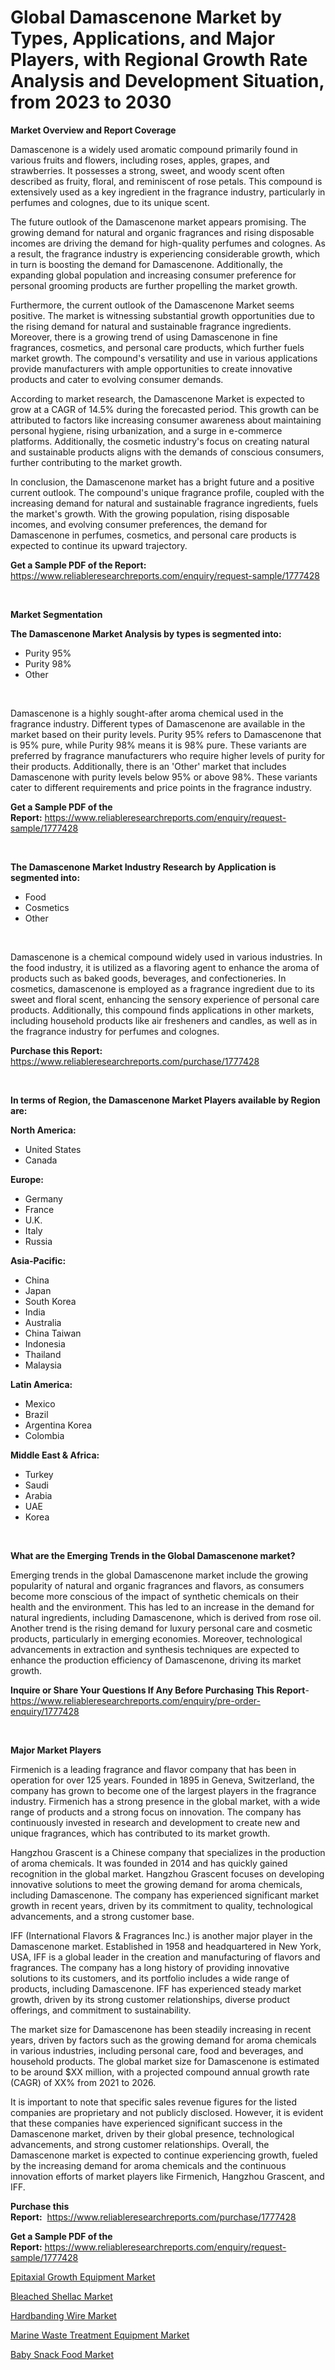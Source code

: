 <p><h1>Global Damascenone Market by Types, Applications, and Major Players, with Regional Growth Rate Analysis and Development Situation, from 2023 to 2030</h1></p><p><strong>Market Overview and Report Coverage</strong></p>
<p><p>Damascenone is a widely used aromatic compound primarily found in various fruits and flowers, including roses, apples, grapes, and strawberries. It possesses a strong, sweet, and woody scent often described as fruity, floral, and reminiscent of rose petals. This compound is extensively used as a key ingredient in the fragrance industry, particularly in perfumes and colognes, due to its unique scent.</p><p>The future outlook of the Damascenone market appears promising. The growing demand for natural and organic fragrances and rising disposable incomes are driving the demand for high-quality perfumes and colognes. As a result, the fragrance industry is experiencing considerable growth, which in turn is boosting the demand for Damascenone. Additionally, the expanding global population and increasing consumer preference for personal grooming products are further propelling the market growth.</p><p>Furthermore, the current outlook of the Damascenone Market seems positive. The market is witnessing substantial growth opportunities due to the rising demand for natural and sustainable fragrance ingredients. Moreover, there is a growing trend of using Damascenone in fine fragrances, cosmetics, and personal care products, which further fuels market growth. The compound's versatility and use in various applications provide manufacturers with ample opportunities to create innovative products and cater to evolving consumer demands.</p><p>According to market research, the Damascenone Market is expected to grow at a CAGR of 14.5% during the forecasted period. This growth can be attributed to factors like increasing consumer awareness about maintaining personal hygiene, rising urbanization, and a surge in e-commerce platforms. Additionally, the cosmetic industry's focus on creating natural and sustainable products aligns with the demands of conscious consumers, further contributing to the market growth.</p><p>In conclusion, the Damascenone market has a bright future and a positive current outlook. The compound's unique fragrance profile, coupled with the increasing demand for natural and sustainable fragrance ingredients, fuels the market's growth. With the growing population, rising disposable incomes, and evolving consumer preferences, the demand for Damascenone in perfumes, cosmetics, and personal care products is expected to continue its upward trajectory.</p></p>
<p><strong>Get a Sample PDF of the Report:</strong> <a href="https://www.reliableresearchreports.com/enquiry/request-sample/1777428">https://www.reliableresearchreports.com/enquiry/request-sample/1777428</a></p>
<p>&nbsp;</p>
<p><strong>Market Segmentation</strong></p>
<p><strong>The Damascenone Market Analysis by types is segmented into:</strong></p>
<p><ul><li>Purity 95%</li><li>Purity 98%</li><li>Other</li></ul></p>
<p>&nbsp;</p>
<p><p>Damascenone is a highly sought-after aroma chemical used in the fragrance industry. Different types of Damascenone are available in the market based on their purity levels. Purity 95% refers to Damascenone that is 95% pure, while Purity 98% means it is 98% pure. These variants are preferred by fragrance manufacturers who require higher levels of purity for their products. Additionally, there is an 'Other' market that includes Damascenone with purity levels below 95% or above 98%. These variants cater to different requirements and price points in the fragrance industry.</p></p>
<p><strong>Get a Sample PDF of the Report:</strong>&nbsp;<a href="https://www.reliableresearchreports.com/enquiry/request-sample/1777428">https://www.reliableresearchreports.com/enquiry/request-sample/1777428</a></p>
<p>&nbsp;</p>
<p><strong>The Damascenone Market Industry Research by Application is segmented into:</strong></p>
<p><ul><li>Food</li><li>Cosmetics</li><li>Other</li></ul></p>
<p>&nbsp;</p>
<p><p>Damascenone is a chemical compound widely used in various industries. In the food industry, it is utilized as a flavoring agent to enhance the aroma of products such as baked goods, beverages, and confectioneries. In cosmetics, damascenone is employed as a fragrance ingredient due to its sweet and floral scent, enhancing the sensory experience of personal care products. Additionally, this compound finds applications in other markets, including household products like air fresheners and candles, as well as in the fragrance industry for perfumes and colognes.</p></p>
<p><strong>Purchase this Report:</strong>&nbsp; <a href="https://www.reliableresearchreports.com/purchase/1777428">https://www.reliableresearchreports.com/purchase/1777428</a></p>
<p>&nbsp;</p>
<p><strong>In terms of Region, the Damascenone Market Players available by Region are:</strong></p>
<p>
    <p> <strong> North America: </strong>
        <ul>
            <li>United States</li>
            <li>Canada</li>
        </ul>
        </p> 
    <p> <strong> Europe: </strong>
        <ul>
            <li>Germany</li>
            <li>France</li>
            <li>U.K.</li>
            <li>Italy</li>
            <li>Russia</li>
        </ul>
        </p> 
    <p> <strong> Asia-Pacific: </strong>
        <ul>
            <li>China</li>
            <li>Japan</li>
            <li>South Korea</li>
            <li>India</li>
            <li>Australia</li>
            <li>China Taiwan</li>
            <li>Indonesia</li>
            <li>Thailand</li>
            <li>Malaysia</li>
        </ul>
        </p> 
    <p> <strong> Latin America: </strong>
        <ul>
            <li>Mexico</li>
            <li>Brazil</li>
            <li>Argentina Korea</li>
            <li>Colombia</li>
        </ul>
        </p> 
    <p> <strong> Middle East & Africa: </strong>
        <ul>
            <li>Turkey</li>
            <li>Saudi</li>
            <li>Arabia</li>
            <li>UAE</li>
            <li>Korea</li>
        </ul>
    </p>
    </p>
<p>&nbsp;</p>
<p><strong>What are the Emerging Trends in the Global Damascenone market?</strong></p>
<p><p>Emerging trends in the global Damascenone market include the growing popularity of natural and organic fragrances and flavors, as consumers become more conscious of the impact of synthetic chemicals on their health and the environment. This has led to an increase in the demand for natural ingredients, including Damascenone, which is derived from rose oil. Another trend is the rising demand for luxury personal care and cosmetic products, particularly in emerging economies. Moreover, technological advancements in extraction and synthesis techniques are expected to enhance the production efficiency of Damascenone, driving its market growth.</p></p>
<p><strong>Inquire or Share Your Questions If Any Before Purchasing This Report</strong>- <a href="https://www.reliableresearchreports.com/enquiry/pre-order-enquiry/1777428">https://www.reliableresearchreports.com/enquiry/pre-order-enquiry/1777428</a></p>
<p>&nbsp;</p>
<p><strong>Major Market Players</strong></p>
<p><p>Firmenich is a leading fragrance and flavor company that has been in operation for over 125 years. Founded in 1895 in Geneva, Switzerland, the company has grown to become one of the largest players in the fragrance industry. Firmenich has a strong presence in the global market, with a wide range of products and a strong focus on innovation. The company has continuously invested in research and development to create new and unique fragrances, which has contributed to its market growth.</p><p>Hangzhou Grascent is a Chinese company that specializes in the production of aroma chemicals. It was founded in 2014 and has quickly gained recognition in the global market. Hangzhou Grascent focuses on developing innovative solutions to meet the growing demand for aroma chemicals, including Damascenone. The company has experienced significant market growth in recent years, driven by its commitment to quality, technological advancements, and a strong customer base.</p><p>IFF (International Flavors & Fragrances Inc.) is another major player in the Damascenone market. Established in 1958 and headquartered in New York, USA, IFF is a global leader in the creation and manufacturing of flavors and fragrances. The company has a long history of providing innovative solutions to its customers, and its portfolio includes a wide range of products, including Damascenone. IFF has experienced steady market growth, driven by its strong customer relationships, diverse product offerings, and commitment to sustainability.</p><p>The market size for Damascenone has been steadily increasing in recent years, driven by factors such as the growing demand for aroma chemicals in various industries, including personal care, food and beverages, and household products. The global market size for Damascenone is estimated to be around $XX million, with a projected compound annual growth rate (CAGR) of XX% from 2021 to 2026.</p><p>It is important to note that specific sales revenue figures for the listed companies are proprietary and not publicly disclosed. However, it is evident that these companies have experienced significant success in the Damascenone market, driven by their global presence, technological advancements, and strong customer relationships.  Overall, the Damascenone market is expected to continue experiencing growth, fueled by the increasing demand for aroma chemicals and the continuous innovation efforts of market players like Firmenich, Hangzhou Grascent, and IFF.</p></p>
<p><strong>Purchase this Report:</strong>&nbsp;&nbsp;<a href="https://www.reliableresearchreports.com/purchase/1777428">https://www.reliableresearchreports.com/purchase/1777428</a></p>
<p></p>
<p><strong>Get a Sample PDF of the Report:</strong>&nbsp;<a href="https://www.reliableresearchreports.com/enquiry/request-sample/1777428">https://www.reliableresearchreports.com/enquiry/request-sample/1777428</a></p>
<p><p><a href="https://medium.com/@sureshrainarp23/epitaxial-growth-equipment-market-analysis-its-cagr-market-segmentation-and-global-industry-5f931965b74d">Epitaxial Growth Equipment Market</a></p><p><a href="https://github.com/rexevange/Market-Research-Report-List-1/blob/main/bleached-shellac-market.md">Bleached Shellac Market</a></p><p><a href="https://github.com/lilstefpacute/Market-Research-Report-List-1/blob/main/hardbanding-wire-market.md">Hardbanding Wire Market</a></p><p><a href="https://medium.com/@albanaduro2018/marine-waste-treatment-equipment-market-competitive-analysis-market-trends-and-forecast-to-2030-81af79c95579">Marine Waste Treatment Equipment Market</a></p><p><a href="https://medium.com/@tonikuhic/baby-snack-food-market-size-reveals-the-best-marketing-channels-in-global-industry-3b2f31102680">Baby Snack Food Market</a></p></p>